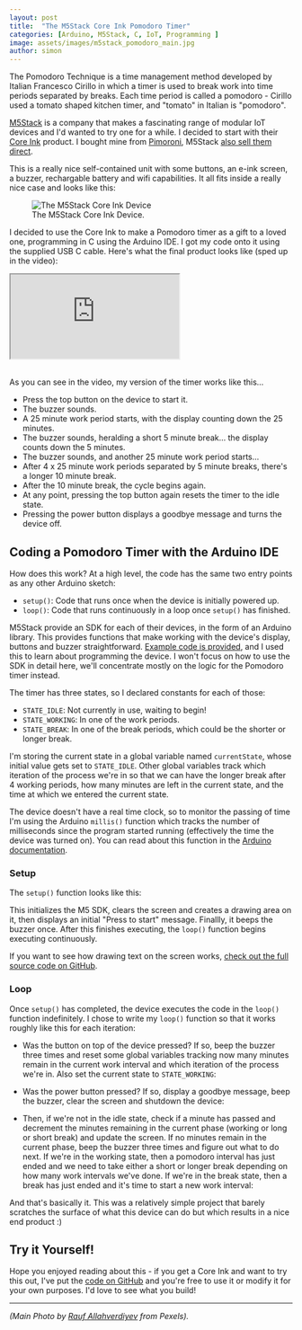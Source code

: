 ```yaml
---
layout: post
title:  "The M5Stack Core Ink Pomodoro Timer"
categories: [Arduino, M5Stack, C, IoT, Programming ]
image: assets/images/m5stack_pomodoro_main.jpg
author: simon
---
```

The Pomodoro Technique is a time management method developed by Italian Francesco Cirillo in which a timer is used to break work into time periods separated by breaks.  Each time period is called a pomodoro - Cirillo used a tomato shaped kitchen timer, and "tomato" in Italian is "pomodoro".

[M5Stack](https://m5stack.com/) is a company that makes a fascinating range of modular IoT devices and I'd wanted to try one for a while.  I decided to start with their [Core Ink](https://docs.m5stack.com/en/core/coreink) product.  I bought mine from [Pimoroni](https://shop.pimoroni.com/products/m5stack-esp32-core-ink-development-kit-1-54-elnk-display), M5Stack [also sell them direct](https://shop.m5stack.com/collections/m5-core/products/m5stack-esp32-core-ink-development-kit1-54-elnk-display).

This is a really nice self-contained unit with some buttons, an e-ink screen, a buzzer, rechargable battery and wifi capabilities.  It all fits inside a really nice case and looks like this:

<div class="text-center">
  <figure class="figure">
    <img src="{{ site.baseurl }}/assets/images/m5stack_pomodoro_eink.png" class="figure-img img-fluid" alt="The M5Stack Core Ink Device">
    <figcaption class="figure-caption text-center">The M5Stack Core Ink Device.</figcaption>
  </figure>
</div>

I decided to use the Core Ink to make a Pomodoro timer as a gift to a loved one,  programming in C using the Arduino IDE.  I got my code onto it using the supplied USB C cable.  Here's what the final product looks like (sped up in the video): 

<div class="embed-responsive embed-responsive-16by9">
  <iframe class="embed-responsive-item" src="https://www.youtube.com/embed/8_YdzONjkVY" allowfullscreen></iframe>
</div><br/>

As you can see in the video, my version of the timer works like this...

* Press the top button on the device to start it.
* The buzzer sounds.
* A 25 minute work period starts, with the display counting down the 25 minutes.
* The buzzer sounds, heralding a short 5 minute break... the display counts down the 5 minutes.
* The buzzer sounds, and another 25 minute work period starts...
* After 4 x 25 minute work periods separated by 5 minute breaks, there's a longer 10 minute break.
* After the 10 minute break, the cycle begins again.
* At any point, pressing the top button again resets the timer to the idle state.
* Pressing the power button displays a goodbye message and turns the device off.

## Coding a Pomodoro Timer with the Arduino IDE

How does this work?  At a high level, the code has the same two entry points as any other Arduino sketch:

* `setup()`: Code that runs once when the device is initially powered up.
* `loop()`: Code that runs continuously in a loop once `setup()` has finished.

M5Stack provide an SDK for each of their devices, in the form of an Arduino library.  This provides functions that make working with the device's display, buttons and buzzer straightforward.  [Example code is provided](https://github.com/m5stack/M5-CoreInk), and I used this to learn about programming the device.  I won't focus on how to use the SDK in detail here, we'll concentrate mostly on the logic for the Pomodoro timer instead.

The timer has three states, so I declared constants for each of those:

* `STATE_IDLE`: Not currently in use, waiting to begin!
* `STATE_WORKING`: In one of the work periods.
* `STATE_BREAK`: In one of the break periods, which could be the shorter or longer break.

I'm storing the current state in a global variable named `currentState`, whose initial value gets set to `STATE_IDLE`.  Other global variables track which iteration of the process we're in so that we can have the longer break after 4 working periods, how many minutes are left in the current state, and the time at which we entered the current state.

The device doesn't have a real time clock, so to monitor the passing of time I'm using the Arduino `millis()` function which tracks the number of milliseconds since the program started running (effectively the time the device was turned on). You can read about this function in the [Arduino documentation](https://www.arduino.cc/reference/en/language/functions/time/millis/).

### Setup

The `setup()` function looks like this:

<script src="https://gist.github.com/simonprickett/6e5134756203fdfb96d7602f558cd185.js"></script>

This initializes the M5 SDK, clears the screen and creates a drawing area on it, then displays an initial "Press to start" message.  Finallly, it beeps the buzzer once.  After this finishes executing, the `loop()` function begins executing continuously.

If you want to see how drawing text on the screen works, [check out the full source code on GitHub](https://github.com/simonprickett/m5stack-pomodoro).

### Loop

Once `setup()` has completed, the device executes the code in the `loop()` function indefinitely. I chose to write my `loop()` function so that it works roughly like this for each iteration:

* Was the button on top of the device pressed?  If so, beep the buzzer three times and reset some global variables tracking now many minutes remain in the current work interval and which iteration of the process we're in.  Also set the current state to `STATE_WORKING`:

<script src="https://gist.github.com/simonprickett/315d826cebdfcb63dd453a9b894b00af.js"></script>

* Was the power button pressed?  If so, display a goodbye message, beep the buzzer, clear the screen and shutdown the device:

<script src="https://gist.github.com/simonprickett/a4407a900fcbe8ce8483ebdf6b2819e7.js"></script>

* Then, if we're not in the idle state, check if a minute has passed and decrement the minutes remaining in the current phase (working or long or short break) and update the screen.  If no minutes remain in the current phase, beep the buzzer three times and figure out what to do next.  If we're in the working state, then a pomodoro interval has just ended and we need to take either a short or longer break depending on how many work intervals we've done.  If we're in the break state, then a break has just ended and it's time to start a new work interval:

<script src="https://gist.github.com/simonprickett/e193ed1000a96493d607f428e671556e.js"></script>

And that's basically it. This was a relatively simple project that barely scratches the surface of what this device can do but which results in a nice end product :)

## Try it Yourself!

Hope you enjoyed reading about this - if you get a Core Ink and want to try this out, I've put the [code on GitHub](https://github.com/simonprickett/m5stack-pomodoro) and you're free to use it or modify it for your own purposes.  I'd love to see what you build!

---

*(Main Photo by [Rauf Allahverdiyev](https://www.pexels.com/@rauf-allahverdiyev-561368) from Pexels).*